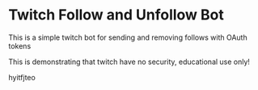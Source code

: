# Twitch Follow and Unfollow Bot


This is a simple twitch bot for sending and removing follows with OAuth tokens


This is demonstrating that twitch have no security, educational use only!

hyitfjteo